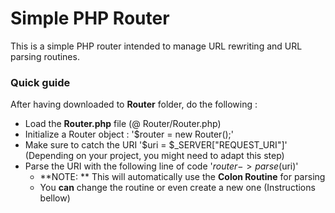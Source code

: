 # Simple PHP Router
This is a simple PHP router intended to manage URL rewriting and URL parsing routines.

### Quick guide
After having downloaded to **Router** folder, do the following : 

* Load the **Router.php** file (@ Router/Router.php)
* Initialize a Router object : '$router = new Router();'
* Make sure to catch the URI '$uri = $_SERVER["REQUEST_URI"]' (Depending on your project, you might need to adapt this step)
* Parse the URI with the following line of code '$router->parse($uri)'
	* **NOTE: ** This will automatically use the **Colon Routine** for parsing
	* You **can** change the routine or even create a new one (Instructions bellow)